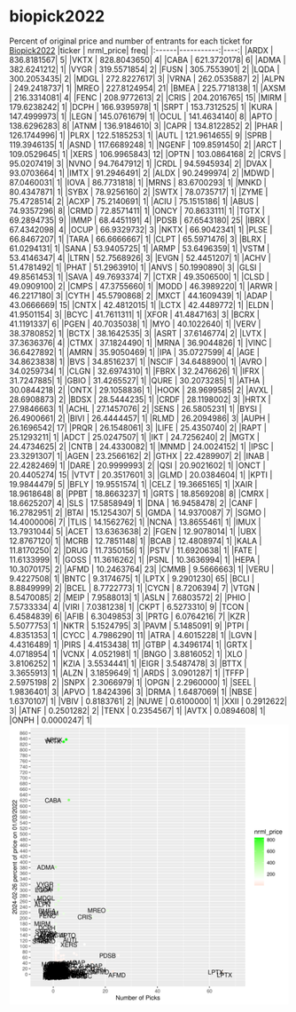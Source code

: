 # biopick2022
Percent of original price and number of entrants for each ticket for [Biopick2022](https://twitter.com/hashtag/Biopick2022)
|ticker |  nrml_price| freq|
|:------|-----------:|----:|
|ARDX   | 836.8181567|    5|
|VKTX   | 828.8043650|    4|
|CABA   | 621.3720178|    6|
|ADMA   | 382.6241212|    1|
|VYGR   | 319.5571854|    2|
|FUSN   | 305.7553901|    2|
|LQDA   | 300.2053435|    2|
|MDGL   | 272.8227617|    3|
|VRNA   | 262.0535887|    2|
|ALPN   | 249.2418737|    1|
|MREO   | 227.8124954|   21|
|BMEA   | 225.7718138|    1|
|AXSM   | 216.3314081|    4|
|FENC   | 208.9772613|    2|
|CRIS   | 204.2016765|   15|
|MIRM   | 179.6238242|    1|
|DCPH   | 166.9395978|    1|
|SRPT   | 153.7312525|    1|
|KURA   | 147.4999973|    1|
|LEGN   | 145.0761679|    1|
|OCUL   | 141.4634140|    8|
|APTO   | 138.6296283|    8|
|ATNM   | 136.9184610|    3|
|CAPR   | 134.8122852|    2|
|PHAR   | 126.1744996|    1|
|PLRX   | 122.5185253|    1|
|AUTL   | 121.9614655|    9|
|SPRB   | 119.3946135|    1|
|ASND   | 117.6689248|    1|
|NGENF  | 109.8591450|    2|
|ARCT   | 109.0529645|    1|
|XERS   | 106.9965843|   12|
|OPTN   | 103.0864168|    2|
|CRVS   |  95.0207419|    3|
|NVNO   |  94.7647912|    1|
|CRDL   |  94.5945934|    2|
|DVAX   |  93.0703664|    1|
|IMTX   |  91.2946491|    2|
|ALDX   |  90.2499974|    2|
|MDWD   |  87.0460031|    1|
|IOVA   |  86.7731818|    1|
|MRNS   |  83.6700293|    1|
|MNKD   |  80.4347871|    1|
|SYBX   |  78.9256160|    2|
|SWTX   |  78.0735717|    1|
|ZYME   |  75.4728514|    2|
|ACXP   |  75.2140691|    1|
|ACIU   |  75.1515186|    1|
|ABUS   |  74.9357296|    8|
|CRMD   |  72.8571411|    1|
|ONCY   |  70.8633111|    1|
|TGTX   |  69.2894735|    9|
|IMMP   |  68.4451191|    4|
|PDSB   |  67.6543180|   25|
|IBRX   |  67.4342098|    4|
|OCUP   |  66.9329732|    3|
|NKTX   |  66.9042341|    1|
|PLSE   |  66.8467207|    1|
|TARA   |  66.6666667|    1|
|CLPT   |  65.5971476|    3|
|BLRX   |  61.0294131|    1|
|SANA   |  53.9405725|    1|
|ARMP   |  53.6496359|    1|
|VSTM   |  53.4146347|    4|
|LTRN   |  52.7568926|    3|
|EVGN   |  52.4451207|    1|
|ACHV   |  51.4781492|    1|
|PHAT   |  51.2963910|    1|
|ANVS   |  50.1990890|    3|
|GLSI   |  49.8561453|    1|
|SAVA   |  49.7693374|    7|
|CTXR   |  49.3506500|    1|
|CLSD   |  49.0909100|    2|
|CMPS   |  47.3755660|    1|
|MODD   |  46.3989220|    1|
|ARWR   |  46.2217180|    3|
|CYTH   |  45.5790868|    2|
|MXCT   |  44.1609439|    1|
|ADAP   |  43.0666669|   15|
|CNTX   |  42.4812015|    1|
|LCTX   |  42.4489772|    1|
|ELDN   |  41.9501154|    3|
|BCYC   |  41.7611311|    1|
|XFOR   |  41.4847163|    3|
|BCRX   |  41.1191337|    6|
|PGEN   |  40.7035038|    1|
|MYO    |  40.1022640|    1|
|VERV   |  38.3780852|    1|
|BCTX   |  38.1642535|    3|
|ASRT   |  37.6146774|    2|
|LVTX   |  37.3636376|    4|
|CTMX   |  37.1824490|    1|
|MRNA   |  36.9044826|    1|
|VINC   |  36.6427892|    1|
|AMRN   |  35.9050469|    1|
|IPA    |  35.0727599|    4|
|AGE    |  34.8623838|    1|
|BVS    |  34.8516237|    1|
|NSCIF  |  34.6488900|    1|
|AVRO   |  34.0259734|    1|
|CLGN   |  32.6974310|    1|
|FBRX   |  32.2476626|    1|
|IFRX   |  31.7247885|    1|
|GBIO   |  31.4265527|    1|
|QURE   |  30.2073285|    1|
|ATHA   |  30.0844218|    2|
|ONTX   |  29.1058836|    1|
|HOOK   |  28.9699585|    2|
|AVXL   |  28.6908873|    2|
|BDSX   |  28.5444235|    1|
|CRDF   |  28.1198002|    3|
|HRTX   |  27.9846663|    1|
|ACHL   |  27.1457076|    2|
|SENS   |  26.5805231|    1|
|BYSI   |  26.4900661|    2|
|BIVI   |  26.4444457|    1|
|RLMD   |  26.2094986|    3|
|AUPH   |  26.1696542|   17|
|PRQR   |  26.1548061|    3|
|LIFE   |  25.4350740|    2|
|RAPT   |  25.1293211|    1|
|ADCT   |  25.0247507|    1|
|IKT    |  24.7256240|    2|
|MGTX   |  24.4734625|    2|
|CNTB   |  24.4330082|    1|
|MNMD   |  24.0024152|    1|
|IPSC   |  23.3291307|    1|
|AGEN   |  23.2566162|    2|
|GTHX   |  22.4289907|    2|
|INAB   |  22.4282469|    1|
|DARE   |  20.9999993|    2|
|QSI    |  20.9021602|    1|
|ONCT   |  20.4405274|   15|
|VTVT   |  20.3517601|    3|
|GLMD   |  20.0384604|    1|
|KPTI   |  19.9844479|    5|
|BFLY   |  19.9551574|    1|
|CELZ   |  19.3665165|    1|
|XAIR   |  18.9618648|    8|
|PPBT   |  18.8663237|    1|
|GRTS   |  18.8569208|    8|
|CMRX   |  18.6625207|    4|
|SLS    |  17.5858949|    1|
|DNA    |  16.9458478|    2|
|CANF   |  16.2782951|    2|
|BTAI   |  15.1254307|    5|
|GMDA   |  14.9370087|    7|
|SGMO   |  14.4000006|    7|
|TLIS   |  14.1562762|    1|
|NCNA   |  13.8655461|    1|
|IMUX   |  13.7931044|    5|
|ACET   |  13.6363638|    2|
|FGEN   |  12.9078014|    1|
|UBX    |  12.8767120|    1|
|MCRB   |  12.7851148|    1|
|BCAB   |  12.4808974|    1|
|KALA   |  11.8170250|    2|
|DRUG   |  11.7350156|    1|
|PSTV   |  11.6920638|    1|
|FATE   |  11.6133999|    1|
|GOSS   |  11.3616262|    1|
|PSNL   |  10.3636994|    1|
|HEPA   |  10.3070175|    2|
|AFMD   |  10.2463764|   23|
|CMMB   |   9.5666663|    1|
|VERU   |   9.4227508|    1|
|BNTC   |   9.3174675|    1|
|LPTX   |   9.2901230|   65|
|BCLI   |   8.8849999|    2|
|BCEL   |   8.7722773|    1|
|CYCN   |   8.7206394|    7|
|VTGN   |   8.5470085|    2|
|MEIP   |   7.9588013|    1|
|ASLN   |   7.6803572|    2|
|PHIO   |   7.5733334|    4|
|VIRI   |   7.0381238|    1|
|CKPT   |   6.5273310|    9|
|TCON   |   6.4584839|    6|
|AFIB   |   6.3049853|    3|
|PRTG   |   6.0764216|    7|
|KZR    |   5.5077753|    1|
|NKTR   |   5.1524795|    3|
|PAVM   |   5.1485091|    9|
|PTPI   |   4.8351353|    1|
|CYCC   |   4.7986290|   11|
|ATRA   |   4.6015228|    1|
|LGVN   |   4.4316489|    1|
|PIRS   |   4.4153438|   11|
|GTBP   |   4.3496174|    1|
|GRTX   |   4.0718954|    1|
|VCNX   |   4.0521981|    1|
|BNGO   |   3.8816052|    1|
|XLO    |   3.8106252|    1|
|KZIA   |   3.5534441|    1|
|EIGR   |   3.5487478|    3|
|BTTX   |   3.3655913|    1|
|ALZN   |   3.1859649|    1|
|ARDS   |   3.0901287|    1|
|TFFP   |   2.5975198|    2|
|SNPX   |   2.3066979|    1|
|OPGN   |   2.2960000|    1|
|SEEL   |   1.9836401|    3|
|APVO   |   1.8424396|    3|
|DRMA   |   1.6487069|    1|
|NBSE   |   1.6370107|    1|
|VBIV   |   0.8183761|    2|
|NUWE   |   0.6100000|    1|
|XXII   |   0.2912622|    3|
|ATNF   |   0.2501282|    2|
|TENX   |   0.2354567|    1|
|AVTX   |   0.0894608|    1|
|ONPH   |   0.0000247|    1|
![retvspicks](biopicks.png?raw=true)
